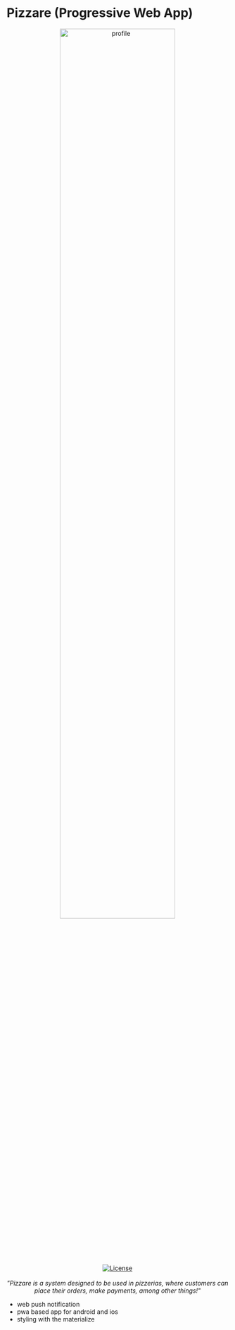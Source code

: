 # Pizzare (Progressive Web App)

<div>
 <p align="center">
  <img alt="profile" src="https://raw.githubusercontent.com/sebastianjnuwu/pizzare/master/client/src/img/favicon.ico" width="72%"  />
  <br>
  <a href="https://opensource.org/licenses/Apache-2.0"><img alt="License" src="https://img.shields.io/badge/License-Apache%202.0-orange.svg"/></a>
  <br>
  <br>
   <i>"Pizzare is a system designed to be used in pizzerias, where customers can place their orders, make payments, among other things!"</i>
  
   - web push notification
   - pwa based app for android and ios
   - styling with the materialize
</p>
<div>
